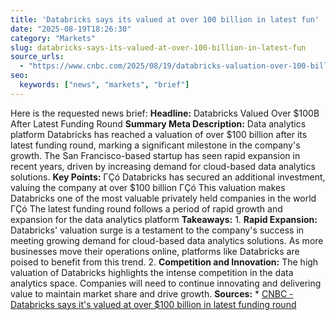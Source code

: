 ```yaml
---
title: 'Databricks says its valued at over 100 billion in latest fun'
date: "2025-08-19T18:26:30"
category: "Markets"
slug: databricks-says-its-valued-at-over-100-billion-in-latest-fun
source_urls:
  - "https://www.cnbc.com/2025/08/19/databricks-valuation-over-100-billion.html"
seo:
  keywords: ["news", "markets", "brief"]
---
```

Here is the requested news brief:  **Headline:** Databricks Valued Over $100B After Latest Funding Round  **Summary Meta Description:** Data analytics platform Databricks has reached a valuation of over $100 billion after its latest funding round, marking a significant milestone in the company's growth. The San Francisco-based startup has seen rapid expansion in recent years, driven by increasing demand for cloud-based data analytics solutions.  **Key Points:**  ΓÇó Databricks has secured an additional investment, valuing the company at over $100 billion ΓÇó This valuation makes Databricks one of the most valuable privately held companies in the world ΓÇó The latest funding round follows a period of rapid growth and expansion for the data analytics platform  **Takeaways:**  1. **Rapid Expansion:** Databricks' valuation surge is a testament to the company's success in meeting growing demand for cloud-based data analytics solutions. As more businesses move their operations online, platforms like Databricks are poised to benefit from this trend. 2. **Competition and Innovation:** The high valuation of Databricks highlights the intense competition in the data analytics space. Companies will need to continue innovating and delivering value to maintain market share and drive growth.  **Sources:**  * [CNBC - Databricks says it's valued at over $100 billion in latest funding round](https://www.cnbc.com/2025/08/19/databricks-valuation-over-100-billion.html) 

